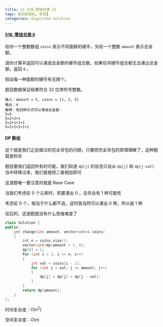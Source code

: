 ```yaml
---
title: LC 518.零钱兑换 II
tags: [动态规划, 背包]
categories: Algorithm Solution
---
```


#### [518. 零钱兑换 II](https://leetcode.cn/problems/coin-change-2/)

给你一个整数数组 `coins` 表示不同面额的硬币，另给一个整数 `amount` 表示总金额。

请你计算并返回可以凑成总金额的硬币组合数。如果任何硬币组合都无法凑出总金额，返回 `0` 。

假设每一种面额的硬币有无限个。 

题目数据保证结果符合 32 位带符号整数。

```
输入：amount = 5, coins = [1, 2, 5]
输出：4
解释：有四种方式可以凑成总金额：
5=5
5=2+2+1
5=2+1+1+1
5=1+1+1+1+1
```



#### DP 数组

这个就是我们之前做过的完全背包的问题，只要把完全背包的原理理解了，这种题就是秒杀

题目要我们返回所有的可能，我们知道 `dp[j]` 的状态只会从 `dp[j]` 和 `dp[j-val]` 当中转移过来，我们直接把二者相加即可

这道题唯一要注意的就是 Base Case 

当我们考虑前 0 个元素时，若要凑出 0 ，总共会有 1 种可能性

考虑前 0 个，相当于什么都不选，这时我当然可以凑出 0 啊，所以是 1 种

往后的，这道题就没有什么思维难度了

```cpp
class Solution {
public:
	int change(int amount, vector<int>& coins)
	{
		int n = coins.size();
		vector<int>dp(amount + 1, 0);
        dp[0] = 1;
		for (int i = 1; i <= n; i++)
		{
			int val = coins[i - 1];
			for (int j = val; j <= amount; j++)
			{
				dp[j] = dp[j] + dp[j - val];
			}
		}
		return dp[amount];
	}
};
```

时间复杂度：$O(n^2)$ 

空间复杂度：$O(n)$ 
